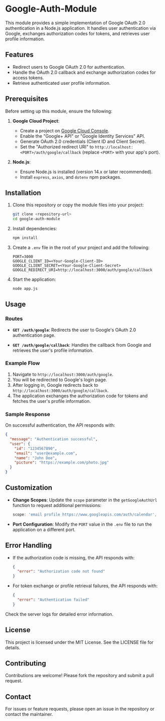 # Google-Auth-Module

This module provides a simple implementation of Google OAuth 2.0 authentication in a Node.js application. It handles user authentication via Google, exchanges authorization codes for tokens, and retrieves user profile information.

## Features
- Redirect users to Google OAuth 2.0 for authentication.
- Handle the OAuth 2.0 callback and exchange authorization codes for access tokens.
- Retrieve authenticated user profile information.

## Prerequisites

Before setting up this module, ensure the following:

1. **Google Cloud Project**:
   - Create a project on [Google Cloud Console](https://console.cloud.google.com/).
   - Enable the "Google+ API" or "Google Identity Services" API.
   - Generate OAuth 2.0 credentials (Client ID and Client Secret).
   - Set the "Authorized redirect URI" to `http://localhost:<PORT>/auth/google/callback` (replace `<PORT>` with your app's port).

2. **Node.js**:
   - Ensure Node.js is installed (version 14.x or later recommended).
   - Install `express`, `axios`, and `dotenv` npm packages.

## Installation

1. Clone this repository or copy the module files into your project:

   ```bash
   git clone <repository-url>
   cd google-auth-module
   ```

2. Install dependencies:

   ```bash
   npm install
   ```

3. Create a `.env` file in the root of your project and add the following:

   ```env
   PORT=3000
   GOOGLE_CLIENT_ID=<Your-Google-Client-ID>
   GOOGLE_CLIENT_SECRET=<Your-Google-Client-Secret>
   GOOGLE_REDIRECT_URI=http://localhost:3000/auth/google/callback
   ```

4. Start the application:

   ```bash
   node app.js
   ```

## Usage

### Routes

- **`GET /auth/google`**:
  Redirects the user to Google's OAuth 2.0 authentication page.

- **`GET /auth/google/callback`**:
  Handles the callback from Google and retrieves the user's profile information.

### Example Flow

1. Navigate to `http://localhost:3000/auth/google`.
2. You will be redirected to Google's login page.
3. After logging in, Google redirects back to `http://localhost:3000/auth/google/callback`.
4. The application exchanges the authorization code for tokens and fetches the user's profile information.

### Sample Response

On successful authentication, the API responds with:

```json
{
  "message": "Authentication successful",
  "user": {
    "id": "1234567890",
    "email": "user@example.com",
    "name": "John Doe",
    "picture": "https://example.com/photo.jpg"
  }
}
```

## Customization

- **Change Scopes**:
  Update the `scope` parameter in the `getGoogleAuthUrl` function to request additional permissions:

  ```javascript
  scope: 'email profile https://www.googleapis.com/auth/calendar',
  ```

- **Port Configuration**:
  Modify the `PORT` value in the `.env` file to run the application on a different port.

## Error Handling

- If the authorization code is missing, the API responds with:

  ```json
  {
    "error": "Authorization code not found"
  }
  ```

- For token exchange or profile retrieval failures, the API responds with:

  ```json
  {
    "error": "Authentication failed"
  }
  ```

Check the server logs for detailed error information.

## License

This project is licensed under the MIT License. See the LICENSE file for details.

## Contributing

Contributions are welcome! Please fork the repository and submit a pull request.

## Contact

For issues or feature requests, please open an issue in the repository or contact the maintainer.

